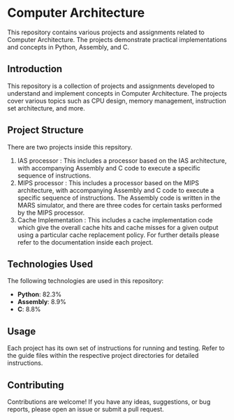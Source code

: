 # Computer Architecture

This repository contains various projects and assignments related to Computer Architecture. The projects demonstrate practical implementations and concepts in Python, Assembly, and C.

## Introduction
This repository is a collection of projects and assignments developed to understand and implement concepts in Computer Architecture. The projects cover various topics such as CPU design, memory management, instruction set architecture, and more.

## Project Structure
There are two projects inside this repsitory.
1. IAS processor : This includes a processor based on the IAS architecture, with accompanying Assembly and C code to execute a specific sequence of instructions.
2. MIPS processor : This includes a processor based on the MIPS architecture, with accompanying Assembly and C code to execute a specific sequence of instructions. The Assembly code is written in the MARS simulator, and there are three codes for certain tasks performed by the MIPS processor.
3. Cache Implementation : This includes a cache implementation code which give the overall cache hits and cache misses for a given output using a particular cache replacement policy. 
For further details please refer to the documentation inside each project.

## Technologies Used
The following technologies are used in this repository:
- **Python**: 82.3%
- **Assembly**: 8.9%
- **C**: 8.8%

## Usage
Each project has its own set of instructions for running and testing. Refer to the guide files within the respective project directories for detailed instructions.

## Contributing
Contributions are welcome! If you have any ideas, suggestions, or bug reports, please open an issue or submit a pull request.
